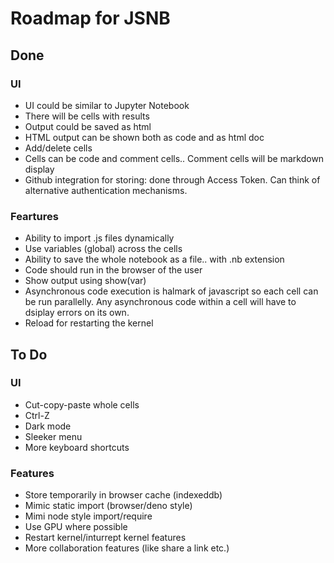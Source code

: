 # Roadmap for JSNB
## Done
### UI
- UI could be similar to Jupyter Notebook
- There will be cells with results
- Output could be saved as html
- HTML output can be shown both as code and as html doc 
- Add/delete cells
- Cells can be code and comment cells.. Comment cells will be markdown display
- Github integration for storing: done through Access Token. Can think of alternative authentication mechanisms.

### Feartures
- Ability to import .js files dynamically
- Use variables (global) across the cells
- Ability to save the whole notebook as a file.. with .nb extension
- Code should run in the browser of the user
- Show output using show(var)
- Asynchronous code execution is halmark of javascript so each cell can be run parallelly. Any asynchronous code within a cell will have to dsiplay errors on its own.
- Reload for restarting the kernel

## To Do
### UI
- Cut-copy-paste whole cells
- Ctrl-Z
- Dark mode
- Sleeker menu
- More keyboard shortcuts

### Features
- Store temporarily in browser cache (indexeddb)
- Mimic static import (browser/deno style)
- Mimi node style import/require
- Use GPU where possible
- Restart kernel/inturrept kernel features
- More collaboration features (like share a link etc.)


